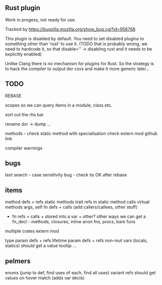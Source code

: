 Rust plugin
-----------

Work in progess, not ready for use.

Tracked by https://bugzilla.mozilla.org/show_bug.cgi?id=956768

This plugin is disabled by default. You need to set disabled plugins to something
other than 'rust' to use it. (TODO that is probably wrong, we need to hardcode it,
so that disable='' -> disabling rust and it needs to be explicitly enabled)

Unlike Clang there is no mechanism for plugins for Rust. So the strategy is to
hack the compiler to output dxr csvs and make it more generic later...

TODO
----

REBASE

scopes so we can query items in a module, class etc.

sort out the rhs bar

rename dxr -> dump ...

methods - check static method with specialisation check extern mod github link

compiler warnings

bugs
----

text search - case sensitivity bug - check its OK after rebase

items
-----

method defs + refs
  static methods
    trait refs in static method calls
  virtual methods
  args, self
fn defs + calls (add callers/callees, other stuff)
  + fn refs = calls + stored into a var + other?
  other ways we can get a fn_decl - methods, closures, inline anon fns, procs, bare funs

multiple crates
  extern mod

type param defs + refs
lifetime param defs + refs
non-mut vars (locals, statics) should get a value tooltip
...

pelmers
-------

enums (jump to def, find uses of each, find all uses)
  variant refs should get values on hover
match (adds var decls)


